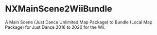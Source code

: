 # NXMainScene2WiiBundle
A Main Scene (Just Dance Unlimited Map Package) to Bundle (Local Map Package) for Just Dance 2016 to 2020 for the Wii.
